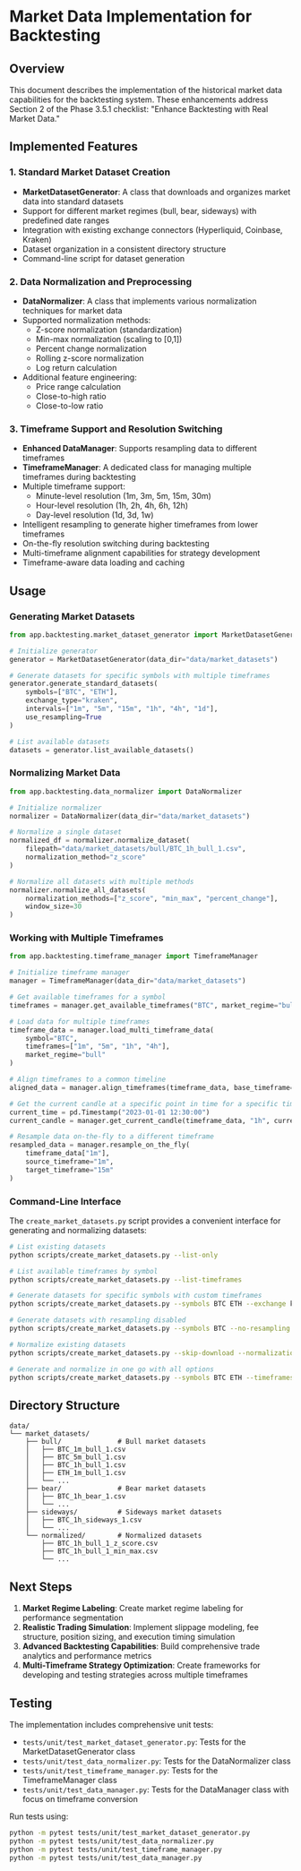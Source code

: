 # Market Data Implementation for Backtesting

## Overview

This document describes the implementation of the historical market data capabilities for the backtesting system. These enhancements address Section 2 of the Phase 3.5.1 checklist: "Enhance Backtesting with Real Market Data."

## Implemented Features

### 1. Standard Market Dataset Creation

- **MarketDatasetGenerator**: A class that downloads and organizes market data into standard datasets
- Support for different market regimes (bull, bear, sideways) with predefined date ranges
- Integration with existing exchange connectors (Hyperliquid, Coinbase, Kraken)
- Dataset organization in a consistent directory structure
- Command-line script for dataset generation

### 2. Data Normalization and Preprocessing

- **DataNormalizer**: A class that implements various normalization techniques for market data
- Supported normalization methods:
  - Z-score normalization (standardization)
  - Min-max normalization (scaling to [0,1])
  - Percent change normalization
  - Rolling z-score normalization
  - Log return calculation
- Additional feature engineering:
  - Price range calculation
  - Close-to-high ratio
  - Close-to-low ratio

### 3. Timeframe Support and Resolution Switching

- **Enhanced DataManager**: Supports resampling data to different timeframes
- **TimeframeManager**: A dedicated class for managing multiple timeframes during backtesting
- Multiple timeframe support:
  - Minute-level resolution (1m, 3m, 5m, 15m, 30m)
  - Hour-level resolution (1h, 2h, 4h, 6h, 12h)
  - Day-level resolution (1d, 3d, 1w)
- Intelligent resampling to generate higher timeframes from lower timeframes
- On-the-fly resolution switching during backtesting
- Multi-timeframe alignment capabilities for strategy development
- Timeframe-aware data loading and caching

## Usage

### Generating Market Datasets

```python
from app.backtesting.market_dataset_generator import MarketDatasetGenerator

# Initialize generator
generator = MarketDatasetGenerator(data_dir="data/market_datasets")

# Generate datasets for specific symbols with multiple timeframes
generator.generate_standard_datasets(
    symbols=["BTC", "ETH"],
    exchange_type="kraken",
    intervals=["1m", "5m", "15m", "1h", "4h", "1d"],
    use_resampling=True
)

# List available datasets
datasets = generator.list_available_datasets()
```

### Normalizing Market Data

```python
from app.backtesting.data_normalizer import DataNormalizer

# Initialize normalizer
normalizer = DataNormalizer(data_dir="data/market_datasets")

# Normalize a single dataset
normalized_df = normalizer.normalize_dataset(
    filepath="data/market_datasets/bull/BTC_1h_bull_1.csv",
    normalization_method="z_score"
)

# Normalize all datasets with multiple methods
normalizer.normalize_all_datasets(
    normalization_methods=["z_score", "min_max", "percent_change"],
    window_size=30
)
```

### Working with Multiple Timeframes

```python
from app.backtesting.timeframe_manager import TimeframeManager

# Initialize timeframe manager
manager = TimeframeManager(data_dir="data/market_datasets")

# Get available timeframes for a symbol
timeframes = manager.get_available_timeframes("BTC", market_regime="bull")

# Load data for multiple timeframes
timeframe_data = manager.load_multi_timeframe_data(
    symbol="BTC",
    timeframes=["1m", "5m", "1h", "4h"],
    market_regime="bull"
)

# Align timeframes to a common timeline
aligned_data = manager.align_timeframes(timeframe_data, base_timeframe="1h")

# Get the current candle at a specific point in time for a specific timeframe
current_time = pd.Timestamp("2023-01-01 12:30:00")
current_candle = manager.get_current_candle(timeframe_data, "1h", current_time)

# Resample data on-the-fly to a different timeframe
resampled_data = manager.resample_on_the_fly(
    timeframe_data["1m"],
    source_timeframe="1m",
    target_timeframe="15m"
)
```

### Command-Line Interface

The `create_market_datasets.py` script provides a convenient interface for generating and normalizing datasets:

```bash
# List existing datasets
python scripts/create_market_datasets.py --list-only

# List available timeframes by symbol
python scripts/create_market_datasets.py --list-timeframes

# Generate datasets for specific symbols with custom timeframes
python scripts/create_market_datasets.py --symbols BTC ETH --exchange kraken --timeframes 1m 5m 1h 4h 1d

# Generate datasets with resampling disabled
python scripts/create_market_datasets.py --symbols BTC --no-resampling

# Normalize existing datasets
python scripts/create_market_datasets.py --skip-download --normalization-methods z_score min_max

# Generate and normalize in one go with all options
python scripts/create_market_datasets.py --symbols BTC ETH --timeframes 1m 5m 15m 1h 4h 1d --normalization-methods z_score min_max percent_change rolling_z_score
```

## Directory Structure

```
data/
└── market_datasets/
    ├── bull/              # Bull market datasets
    │   ├── BTC_1m_bull_1.csv
    │   ├── BTC_5m_bull_1.csv
    │   ├── BTC_1h_bull_1.csv
    │   ├── ETH_1m_bull_1.csv
    │   └── ...
    ├── bear/              # Bear market datasets
    │   ├── BTC_1h_bear_1.csv
    │   └── ...
    ├── sideways/          # Sideways market datasets
    │   ├── BTC_1h_sideways_1.csv
    │   └── ...
    └── normalized/        # Normalized datasets
        ├── BTC_1h_bull_1_z_score.csv
        ├── BTC_1h_bull_1_min_max.csv
        └── ...
```

## Next Steps

1. **Market Regime Labeling**: Create market regime labeling for performance segmentation
2. **Realistic Trading Simulation**: Implement slippage modeling, fee structure, position sizing, and execution timing simulation
3. **Advanced Backtesting Capabilities**: Build comprehensive trade analytics and performance metrics
4. **Multi-Timeframe Strategy Optimization**: Create frameworks for developing and testing strategies across multiple timeframes

## Testing

The implementation includes comprehensive unit tests:

- `tests/unit/test_market_dataset_generator.py`: Tests for the MarketDatasetGenerator class
- `tests/unit/test_data_normalizer.py`: Tests for the DataNormalizer class
- `tests/unit/test_timeframe_manager.py`: Tests for the TimeframeManager class
- `tests/unit/test_data_manager.py`: Tests for the DataManager class with focus on timeframe conversion

Run tests using:

```bash
python -m pytest tests/unit/test_market_dataset_generator.py
python -m pytest tests/unit/test_data_normalizer.py
python -m pytest tests/unit/test_timeframe_manager.py
python -m pytest tests/unit/test_data_manager.py
```
